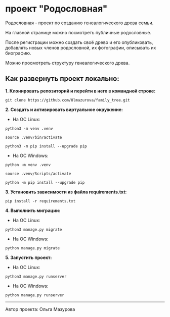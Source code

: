 # проект "Родословная"
Родословная - проект по созданию генеалогического древа семьи.

На главной странице можно посмотреть публичные родословные.

После регистрации можно создать своё древо и его опубликовать, добавлять новых членов родословной, их фотографии, описывать их биографию.

Можно просмотреть структуру генеалогического древа.

## Как развернуть проект локально:
**1. Клонировать репозиторий и перейти в него в командной строке:**

`git clone https://github.com/Olmazurova/family_tree.git`

**2. Cоздать и активировать виртуальное окружение:**

- На ОС Linux:

`python3 -m venv .venv`

`source .venv/bin/activate`

`python3 -m pip install --upgrade pip`

- На ОС Windows:

`python -m venv .venv`
  
`source .venv/Scripts/activate`

`python -m pip install --upgrade pip`

**3. Установить зависимости из файла requirements.txt:**

`pip install -r requirements.txt`

**4. Выполнить миграции:**

- На ОС Linux:

`python3 manage.py migrate`

- На ОС Windows:

`python manage.py migrate`

**5. Запустить проект:**

- На ОС Linux:

`python3 manage.py runserver`

- На ОС Windows:

`python manage.py runserver`


_____
Автор проекта: Ольга Мазурова
